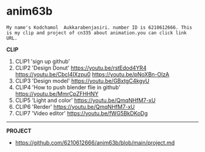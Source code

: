 # anim63b

`My name's Kodchamol  Aukkarabenjasiri. number ID is 6210612666.
This is my clip and project of cn335 about animation.you can click link URL.`

**CLIP**

1. CLIP1 'sign up github'
2. CLIP2 'Design Donut' https://youtu.be/rstEdod4YR4 https://youtu.be/CbcI4IXzpu0 https://youtu.be/pNoXBn-OlzA
3. CLIP3 'Design model' https://youtu.be/GBxtgC4kgyU
4. CLIP4 'How to push blender flie in github' https://youtu.be/MmrCpZFHHNY
5. CLIP5 'Light and color' https://youtu.be/QmqNHfM7-xU
6. CLIP6 'Rerder' https://youtu.be/QmqNHfM7-xU
7. CLIP7 'Video editor' https://youtu.be/fWG5BkDKoDg
------------------------------------------
**PROJECT**
- https://github.com/6210612666/anim63b/blob/main/project.md
